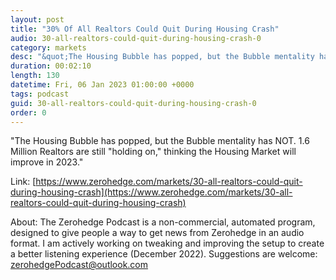 ```yaml
---
layout: post
title: "30% Of All Realtors Could Quit During Housing Crash"
audio: 30-all-realtors-could-quit-during-housing-crash-0
category: markets
desc: "&quot;The Housing Bubble has popped, but the Bubble mentality has NOT. 1.6 Million Realtors are still &quot;holding on,&quot; thinking the Housing Market will improve in 2023.&quot; "
duration: 00:02:10
length: 130
datetime: Fri, 06 Jan 2023 01:00:00 +0000
tags: podcast
guid: 30-all-realtors-could-quit-during-housing-crash-0
order: 0
---
```

&quot;The Housing Bubble has popped, but the Bubble mentality has NOT. 1.6 Million Realtors are still &quot;holding on,&quot; thinking the Housing Market will improve in 2023.&quot; 

Link: [https://www.zerohedge.com/markets/30-all-realtors-could-quit-during-housing-crash](https://www.zerohedge.com/markets/30-all-realtors-could-quit-during-housing-crash)

About: The Zerohedge Podcast is a non-commercial, automated program, designed to give people a way to get news from Zerohedge in an audio format.  I am actively working on tweaking and improving the setup to create a better listening experience (December 2022).  Suggestions are welcome: [zerohedgePodcast@outlook.com](mailto:zerohedgePodcast@outlook.com)